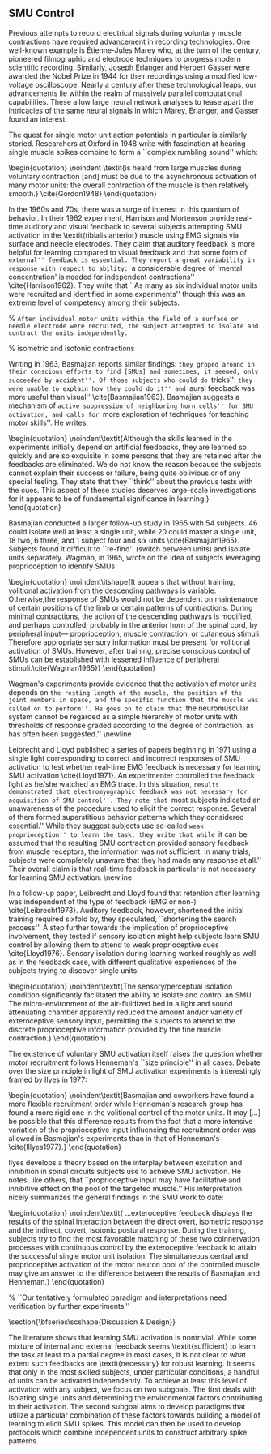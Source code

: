 ## SMU Control

Previous attempts to record electrical signals during voluntary muscle contractions have required advancement in recording technologies. One well-known example is Étienne-Jules Marey who, at the turn of the century, pioneered filmographic and electrode techniques to progress modern scientific recording. Similarly, Joseph Erlanger and Herbert Gasser were awarded the Nobel Prize in 1944 for their recordings using a modified low-voltage oscilloscope. Nearly a century after these technological leaps, our advancements lie within the realm of massively parallel computational capabilities. These allow large neural network analyses to tease apart the intricacies of the same neural signals in which Marey, Erlanger, and Gasser found an interest.

The quest for single motor unit action potentials in particular is similarly storied. Researchers at Oxford in 1948 write with fascination at hearing single muscle spikes combine to form a ``complex rumbling sound'' which:

\begin{quotation}
\noindent \textit{is heard from large muscles during voluntary contraction [and] must be due to the asynchronous activation of many motor units: the overall contraction of the muscle is then relatively smooth.} \cite{Gordon1948}
\end{quotation}

In the 1960s and 70s, there was a surge of interest in this quantum of behavior. In their 1962 experiment, Harrison and Mortenson provide real-time auditory and visual feedback to several subjects attempting SMU activation in the \textit{tibialis anterior} muscle using EMG signals via surface and needle electrodes. They claim that auditory feedback is more helpful for learning compared to visual feedback and that some form of ``external'' feedback is essential. They report a great variability in response with respect to ability: ``a considerable degree of `mental concentration' is needed for independent contractions'' \cite{Harrison1962}. They write that ``As many as six individual motor units were recruited and identified in some experiments'' though this was an extreme level of competency among their subjects.


% ``After individual motor units within the field of a surface or needle electrode were recruited, the subject attempted to isolate and contract the units independently.``

% isometric and isotonic contractions

Writing in 1963, Basmajian reports similar findings: ``they groped around in their conscious efforts to find [SMUs] and sometimes, it seemed, only succeeded by accident''. Of those subjects who could do ``tricks'': ``they were unable to explain how they could do it'' and ``aural feedback was more useful than visual'' \cite{Basmajian1963}. Basmajian suggests a mechanism of ``active suppression of neighboring horn cells'' for SMU activation, and calls for ``more exploration of techniques for teaching motor skills''. He writes:

\begin{quotation}
\noindent\textit{Although the skills learned in the experiments initially depend on artificial feedbacks, they are learned so quickly and are so exquisite in some persons that they are retained after the feedbacks are eliminated. We do not know the reason because the subjects cannot explain their success or failure, being quite oblivious or of any special feeling. They state that they ``think'' about the previous tests with the cues. This aspect of these studies deserves large-scale investigations for it appears to be of fundamental significance in learning.}
\end{quotation}

Basmajian conducted a larger follow-up study in 1965 with 54 subjects. 46 could isolate well at least a single unit, while 20 could master a single unit, 18 two, 6 three, and 1 subject four and six units \cite{Basmajian1965}. Subjects found it difficult to ``re-find'' (switch between units) and isolate units separately. Wagman, in 1965, wrote on the idea of subjects leveraging proprioception to identify SMUs:

\begin{quotation}
\noindent\itshape{It appears that without training, volitional activation from the descending pathways is variable. Otherwise,the response of SMUs would not be dependent on maintenance of certain positions of the limb or certain patterns of contractions. During minimal contractions, the action of the descending pathways is modified, and perhaps controlled, probably in the anterior horn of the spinal cord, by peripheral input— proprioception, muscle contraction, or cutaneous stimuli. Therefore appropriate sensory information must be present for volitional activation of SMUs. However, after training, precise conscious control of SMUs can be established with lessened influence of peripheral stimuli.\cite{Wagman1965}}
\end{quotation}

Wagman's experiments provide evidence that the activation of motor units depends on ``the resting length of the muscle, the position of the joint members in space, and the specific function that the muscle was called on to perform''. He goes on to claim that ``the neuromuscular system cannot be regarded as a simple hierarchy of motor units with thresholds of response graded according to the degree of contraction, as has often been suggested.'' \newline

Leibrecht and Lloyd published a series of papers beginning in 1971 using a single light corresponding to correct and incorrect responses of SMU activation to test whether real-time EMG feedback is necessary for learning SMU activation \cite{Lloyd1971}. An experimenter controlled the feedback light as he/she watched an EMG trace. In this situation, ``results demonstrated that electromyographic feedback was not necessary for acquisition of SMU control''. They note that ``most subjects indicated an unawareness of the procedure used to elicit the correct response. Several of them formed superstitious behavior patterns which they considered essential.'' While they suggest subjects use so-called ``weak proprioception'' to learn the task, they write that while ``it can be assumed that the resulting SMU contraction provided sensory feedback from muscle receptors, the information was not sufficient. In many trials, subjects were completely unaware that they had made any response at all.'' Their overall claim is that real-time feedback in particular is not necessary for learning SMU activation. \newline

In a follow-up paper, Leibrecht and Lloyd found that retention after learning was independent of the type of feedback (EMG or non-) \cite{Leibrecht1973}. Auditory feedback, however, shortened the initial training required sixfold by, they speculated, ``shortening the search process''. A step further towards the implication of proprioceptive involvement, they tested if sensory isolation might help subjects learn SMU control by allowing them to attend to weak proprioceptive cues \cite{Lloyd1976}. Sensory isolation during learning worked roughly as well as in the feedback case, with different qualitative experiences of the subjects trying to discover single units:

\begin{quotation}
\noindent\textit{The sensory/perceptual isolation condition significantly facilitated the ability to isolate and control an SMU. The micro-environment of the air-fluidized bed in a light and sound attenuating chamber apparently reduced the amount and/or variety of exteroceptive sensory input, permitting the subjects to attend to the discrete proprioceptive information provided by the fine muscle contraction.}
\end{quotation}

<!-- % *They make the point that sensory isolation might have clinical significance as an alternative to biofeedback based treatments (This was in the 70s, after all).*
% *Learned and Relearned faster with sensory isolation (fastest learned in 60, relearned in 30 trials -- error or success)}

% SIZE PRINCIPLE % -->

The existence of voluntary SMU activation itself raises the question whether motor recruitment follows Henneman's ``size principle'' in all cases. Debate over the size principle in light of SMU activation experiments is interestingly framed by Ilyes in 1977:

\begin{quotation}
\noindent\textit{Basmajian and coworkers have found a more flexible recruitment order while Henneman's research group has found a more rigid one in the volitional control of the motor units. It may [...] be possible that this difference results from the fact that a more intensive variation of the proprioceptive input influencing the recruitment order was allowed in Basmajian's experiments than in that of Henneman's \cite{Illyes1977}.}
\end{quotation}

Ilyes develops a theory based on the interplay between excitation and inhibition in spinal circuits subjects use to achieve SMU activation. He notes, like others, that ``proprioceptive input may have facilitative and inhibitive effect on the pool of the targeted muscle.'' His interpretation nicely summarizes the general findings in the SMU work to date:

\begin{quotation}
\noindent\textit{ ...exteroceptive feedback displays the results of the spinal interaction between the direct overt, isometric response and the indirect, covert, isotonic postural response. During the training, subjects try to find the most favorable matching of these two coinnervation processes with continuous control by the exteroceptive feedback to attain the successful single motor unit isolation. The simultaneous central and proprioceptive activation of the motor neuron pool of the controlled muscle may give an answer to the difference between the results of Basmajian and Henneman.}
\end{quotation}

% ``Our tentatively formulated paradigm and interpretations need verification by further experiments.''

\section{\bfseries\scshape{Discussion \& Design}}

The literature shows that learning SMU activation is nontrivial. While some mixture of internal and external feedback seems \textit{sufficient} to learn the task at least to a partial degree in most cases, it is not clear to what extent such feedbacks are \textit{necessary} for robust learning. It seems that only in the most skilled subjects, under particular conditions, a handful of units can be activated independently. To achieve at least this level of activation with any subject, we focus on two subgoals. The first deals with isolating single units and determining the environmental factors contributing to their activation. The second subgoal aims to develop paradigms that utilize a particular combination of these factors towards building a model of learning to elicit SMU spikes. This model can then be used to develop protocols which combine independent units to construct arbitrary spike patterns.